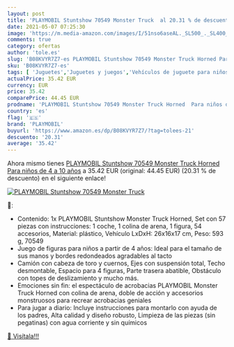 ```yaml
---
layout: post
title: 'PLAYMOBIL Stuntshow 70549 Monster Truck  al 20.31 % de descuento'
date: 2021-05-07 07:25:30
image: 'https://m.media-amazon.com/images/I/51nso6aseAL._SL500_._SL400_.jpg'
comments: true
category: ofertas
author: 'tole.es'
slug: 'B08KVYR7Z7-es PLAYMOBIL Stuntshow 70549 Monster Truck Horned Para niños...'
sku: 'B08KVYR7Z7-es'
tags: [ 'Juguetes','Juguetes y juegos','Vehículos de juguete para niños','playmobil', ]
actualPrice: 35.42 EUR
currency: EUR
price: 35.42
comparePrice: 44.45 EUR
prodname: 'PLAYMOBIL Stuntshow 70549 Monster Truck Horned  Para niños de 4 a 10 años'
country: 'es'
flag: '🇪🇸'
brand: 'PLAYMOBIL'
buyurl: 'https://www.amazon.es/dp/B08KVYR7Z7/?tag=tolees-21'
descuento: '20.31'
average: '35.42'
---
```


Ahora mismo tienes [PLAYMOBIL Stuntshow 70549 Monster Truck Horned  Para niños de 4 a 10 años](https://www.amazon.es/dp/B08KVYR7Z7/?tag=tolees-21) a 35.42 EUR (original: 44.45 EUR) (20.31 %  de descuento) en el siguiente enlace!

[![PLAYMOBIL Stuntshow 70549 Monster Truck ](https://m.media-amazon.com/images/I/51nso6aseAL._SL500_._SL400_.jpg)](https://www.amazon.es/dp/B08KVYR7Z7/?tag=tolees-21)

🔎:

- Contenido: 1x PLAYMOBIL Stuntshow Monster Truck Horned, Set con 57 piezas con instrucciones: 1 coche, 1 colina de arena, 1 figura, 54 accesorios, Material: plástico, Vehículo LxDxH: 26x16x17 cm, Peso: 593 g, 70549
- Juego de figuras para niños a partir de 4 años: Ideal para el tamaño de sus manos y bordes redondeados agradables al tacto
- Camión con cabeza de toro y cuernos, Ejes con suspensión total, Techo desmontable, Espacio para 4 figuras, Parte trasera abatible, Obstáculo con topes de deslizamiento y mucho más.
- Emociones sin fin: el espectáculo de acrobacias PLAYMOBIL Monster Truck Horned con colina de arena, doble de acción y accesorios monstruosos para recrear acrobacias geniales
- Para jugar a diario: Incluye instrucciones para montarlo con ayuda de los padres, Alta calidad y diseño robusto, Limpieza de las piezas (sin pegatinas) con agua corriente y sin químicos

[🛒 Visítala!!!](https://www.amazon.es/dp/B08KVYR7Z7/?tag=tolees-21)
